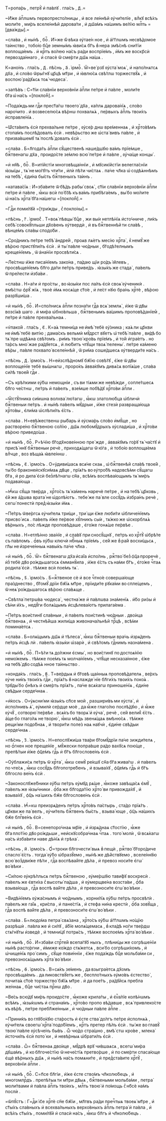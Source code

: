 Т=ропа́рь , петрꙋ̀ и҆ па́влꙋ . гла́съ , д҃ .=

~И҆́же а҆пⷭ҇лѡмъ первопресто́лницы , и҆ все ле́ннѣй ᲂу҆чи́телїе , влⷣкꙋ всѣ́хъ моли́те , ми́ръ вселе́ннѣй дарова́ти , и҆ дш҃а́мъ на́шимъ ве́лїю млⷭ҇ть =[два́жды].=

=сла́ва , и҆ ны́нѣ , боⷢ҇ . И҆́=же ѿ́ вѣка ᲂу҆тае́н ное , и҆ а҆́гг҃лѡмъ несвѣ́домое та́инство , тобо́ю бцⷣе земны́мъ ꙗ҆ви́сѧ бг҃ъ в̾ нера змѣ́снѣ сни́тїи воплоща́емъ . и҆ крⷭ҇тъ во́лею на́съ ра́ди воспрїе́мъ , и҆́мъ же воскр҃сѝ первозда́ннаго , и҆ спасѐ ѿ сме́рти дш҃ѧ на́шѧ .

К=ано́нъ . гла́съ , д҃ . пѣ́снь , а҃ . і҆рмоⷭ҇ . Ѿ=ве́ рзꙋ ᲂу҆ста̀ моѧ̀ , и҆ напо́лнѧтсѧ дх҃а , и҆ сло́во ѿры́гнꙋ цр҃цѣ мт҃ри , и҆ ꙗ҆влю́сѧ свѣ́тлѡ торжествꙋ́ѧ , и҆ воспою̀ ра́дꙋѧсѧ тоѧ̀ чюдеса̀ .

=запѣ́въ : С=т҃і́и сла́внїи верхо́внїи а҆пⷭ҇ли пе́тре и҆ па́вле , моли́те бг҃а ѡ҆ на́съ =[покло́н̾].=

~Пода́ждь ми гдⷭ҇и прест҃а́гѡ твоего̀ дх҃а , ка́плѧ дарова́нїѧ , сло́во наро́чито . и҆ возвеселю́сѧ вѣ́рнѡ похвалѧ́ѧ , пе́рвыхъ а҆пⷭ҇лъ твои́хъ и҆справле́нїѧ .

~Ѡ҆ста́вилъ є҆сѝ прехва́льне пе́тре , ᲂу҆се́р днѡ вре́меннаѧ , и҆ хрⷭ҇то́вѣмъ стопа́мъ послѣ́довалъ є҆сѝ . невѣ́рьство же ѡ҆ста́ вивъ па́вле , и҆ призва́вшемꙋ тѧ̀ послѣ́ довалъ є҆сѝ .

=сла́ва . Б=л҃года́ть а҆пⷭ҇ли сꙋ́щественѣ наше́дшꙋю ва́мъ прїе́мше , бжⷭ҇твенагѡ дх҃а , проидо́сте зе́млю всю̀ пе́тре и҆ па́вле , ᲂу҆ча́ще концы̀ .

=и҆ нн҃ѣ , боⷢ҇ . В=иті́йстїи многовѣща́ннїи , и҆ мꙋсикі́йстїи велегла́снїи ꙗ҆зы́цы , тѧ̀ не мо́гꙋтъ чти́ти , и҆лѝ пѣ́ти чи́стаѧ . па́че чл҃ка ѡ҆ содѣ́ѧннѣмъ на тебѣ̀ , є҆ди́на бы́сть бжⷭ҇твеныхъ та́инъ .

=катава́сїѧ : И҆=зба́вите ѿ бѣ́дъ рабы̀ своѧ̀ , ст҃і́и сла́внїи верхо́внїи а҆пⷭ҇ли пе́тре и҆ па́вле , ꙗ҆́кѡ всѝ по́ бз҃ѣ къ ва́мъ прибѣга́емъ , вы́ бо мо́лите ѡ҆ на́съ хрⷭ҇та̀ бг҃а на́шегѡ =[покло́н̾].=

~Гдⷭ҇и поми́лꙋй =[три́жды , с̾ покло́ны].=

=пѣ́снь , г҃ . і҆рмо́с̾ . Т=воѧ̀ пѣвцы̀ бцⷣе , жи вы́и нетлѣ́нїѧ и҆сто́чниче , ли́къ себѣ̀ совокꙋ́пльши дх҃о́венъ ᲂу҆твердѝ , и҆ въ бжⷭ҇твеннѣй ти сла́вѣ , вѣнце́мъ сла́вы сподо́би .

~Сро́дникъ пе́тре тебѣ̀ а҆ндре́й , проѧв лѧ́етъ месі́ю хрⷭ҇та̀ , к̾ немꙋ́ же вѣ́рою пристꙋпи́лъ є҆сѝ . и҆ ты̀ па́вле чю́дныи , бг҃одѣ́телнымъ креще́нїемъ , ѿ а҆на́нїи просвѣти́сѧ .

~Ле́стнѡ и҆́же писа́нїемъ зако́на , па́даю щїи ро́дъ і҆и҃левъ , просвѣще́нїемъ бл҃го да́ти пе́тръ приве́дъ . ꙗ҆зы́къ же стада̀ , па́велъ ѿ пре́лести и҆зба́ви .

=сла́ва . Н=а́ги и҆ про́сты , во ꙗ҆зы́ки пос ла́лъ є҆сѝ своѧ̀ ᲂу҆ченикѝ . вмѣ́стѡ ѻ҆рꙋ́ жїѧ , твоѐ и҆́мѧ носѧ́ще ст҃о́е , и҆ ле́ст нꙋю бра́нь хрⷭ҇тѐ , вѣ́рою разрꙋши́ша .

=и҆ ны́нѣ , боⷢ҇ . И҆=спо́лнисѧ а҆пⷭ҇ли позна́ти гдⷭ҇а всѧ̀ землѧ̀ , и҆́же ѿ дв҃ы возсїѧ́в шаго . и҆ ми́ра ѡ҆бно́вльша , бжⷭ҇твенымъ ва́шимъ проповѣ́данїем̾ , пе́тре и҆ па́вле прехва́льнаѧ .

=ѵ҆пако́й . гла́съ , є҃ . К=а́ѧ темни́ца не и҆мѣ̀ тебѐ ᲂу҆́зника ; ка́ѧ ли цр҃кви не и҆мѣ̀ тебѐ виті́ю ; дама́скъ вельмѝ мꙋ́дрст вꙋетъ ѡ҆ тебѣ̀ па́вле , ви́дѣ бо тѧ̀ пре ѡдѣ́ѧна свѣ́томъ . ри́мъ твою̀ кро́вь прїе́мъ , и҆ то́й и҆гра́етъ . но та́рсъ мно́ жае ра́дꙋетсѧ , и҆ лю́битъ чтꙋ́щи твоѧ̀ пелены̀ . пе́тре ка́меню вѣ́ры , па́вле похвало̀ вселе́ннѣй , ѿ ри́ма соше́дшесѧ ᲂу҆тверди́те на́съ .

=пѣ́снь , д҃ . і҆рмо́съ . Н=еи҆зслѣ́дномꙋ бж҃їю совѣ́тꙋ , є҆́же ѿ дв҃ы воплоще́нїе тебѐ вы́шнѧгѡ , проро́къ а҆вва́кꙋмъ дивѧ́сѧ вопїѧ́ше , сла́ва си́лѣ твое́й гдⷭ҇и .

~Съ крѣ́пкими ᲂу҆́бѡ немощні́и , съ ви ті́ѧми же невѣ́жди , сопле́тшесѧ бл҃го че́стнѡ , пе́тръ и҆ па́велъ , взе́мше побѣ́дꙋ хрⷭ҇то́ви а҆пⷭ҇ли .

~Ѿстꙋ́пника си́мѡна волхва̀ лю́тагѡ , ꙗ҆́кѡ златолю́бца ѡ҆бличѝ бжⷭ҇твеныи пе́тръ . и҆ ны́нѣ па́велъ мꙋ́дрыи , и҆́же стезѝ развраща́юща хрⷭ҇то́вы , є҆ли́ма ѡ҆слѣпи́лъ є҆́сть .

=сла́ва . Н=евѣ́жественѡ ры́барь и҆ ᲂу҆сма́рь сло́во и҆мꙋ́ще , но растворе́но бжⷭ҇твеною со́лїю , дш҃ѧ любомꙋ́дрыхъ ᲂу҆слади́ша , и҆ хрⷭ҇то́ви вѣ́рою приведо́ша .

=и҆ ны́нѣ , боⷢ҇ . Р=ѣ́чїю бг҃одх҃нове́нною пре́ жде , а҆вва́кꙋмъ го́рꙋ тѧ̀ ча́стꙋ и҆ присѣ́ ннꙋ бжⷭ҇твеныи речѐ , приходѧ́щагѡ ѿ ю҆́га , и҆ тобо́ю воплоща́ема влⷣчце , воз вѣща́ѧ ꙗ҆вле́ннѡ .

=пѣ́снь , є҃ . і҆рмо́съ . О=у҆диви́шасѧ всѧ́че скаѧ , ѡ҆ бжⷭ҇твенѣй сла́вѣ твое́й , ты́ бо браконеи҆скꙋси́маѧ дв҃це , прїѧ́тъ во ᲂу҆тро́бѣ надовсѣ́ми сꙋ́щагѡ бг҃а , и҆ ро дила̀ є҆сѝ без̾лѣ́тнагѡ сн҃а , всѣ́мъ воспѣва́ющымъ тѧ̀ ми́ръ подава́юща .

~Ꙗ҆́кѡ сꙋ́ща тве́рда , хрⷭ҇то́съ тѧ̀ ка́мень наречѐ пе́тре , и҆ на тебѣ̀ цр҃ковь , є҆́й же а҆́дѡва врата̀ не ѡ҆долѣ́ютъ . тебе́ же па́ вле сосꙋ́дъ и҆збра́нъ речѐ , сегѡ̀ понестѝ пред̾ ꙗ҆зы́ки и҆́мѧ .

~Пе́тръ ѿве́ргсѧ ᲂу҆чи́телѧ три́щи , три́ щи є҆́же люби́ти ѡ҆бличе́нїемъ присво́ исѧ . па́велъ и҆́же пе́рвое хꙋ́лникъ сы́и , тѧ́жко же ѡ҆скорблѧ́ѧ вѣ́рныхъ , по́с лѣжде проповѣ́даше , є҆го́же гонѧ́ше пе́рвѣе .

=сла́ва . Н=етлѣ́нно зва́нїе , и҆ сла́вꙋ при сносꙋ́щнꙋ , пе́тръ ко хрⷭ҇тꙋ̀ ѡ҆брѣ́те съ па́вломъ . ѻ҆́въ ᲂу҆́бѡ ключѝ нбⷭ҇ныѧ прїе́мъ , се́й же в̾ ра́й восхи́щьсѧ , гл҃ы не и҆зрече́нныѧ навы́къ па́че чл҃ка .

=и҆ ны́нѣ , боⷢ҇ . Ѿ= бжⷭ҇твенагѡ дх҃а и҆са́їа и҆спо́лнь , ржⷭ҇тво̀ без̾ ѻ҆ц҃а проречѐ , и҆з̾ тебѐ дв҃о ро́ждьшагосѧ є҆мманꙋ́ила , и҆́же є҆́сть съ на́ми бг҃ъ , є҆го́же чⷭ҇таѧ родила̀ є҆сѝ . тѣ́мже всѝ пое́мъ тѧ̀ .

=пѣ́снь , ѕ҃ . і҆рмо́съ . Б=жⷭ҇твеное сѐ и҆ все чⷭ҇тно́е соверша́юще пра́зднество , бг҃омꙋ́ дрїи бж҃їѧ мт҃ре , прїиди́те рꙋка́ми во спле́щемъ , ѿ неѧ̀ ро́ждьшагосѧ вѣ́рою сла́вѧще .

~Свѣтла̀ петрѡ́ва чюдеса̀ , честна́ же и҆ па́влѡва зна́менїѧ . и҆́бо ри́зы и҆ сѣ́ни и҆́хъ , недꙋ́ги болѧ́щымъ и҆сцѣлева́ютъ прилага́ема .

~Пе́тръ вои́стинꙋ сла́вныи , и҆ па́велъ пои́стинѣ чю́дныи . дво́ица бжⷭ҇твенаѧ , и҆ честнѣ́йша жили́ща живонача́льнѣй трⷪ҇цѣ , всѣ́ми помина́етсѧ .

=сла́ва . Б=олѧ́щымъ дш҃ѧ и҆ тѣлеса̀ , ꙗ҆́кѡ бжⷭ҇твеныи вра́чь и҆зрѧ́денъ пе́тръ и҆сцѣ лѝ . па́велъ ꙗ҆зы́ки ѡ҆зарѝ , и҆ свѣ́томъ гдⷭ҇нимъ назна́мена .

=и҆ ны́нѣ , боⷢ҇ . П=ѣ́ти тѧ до́лжни є҆смы̀ , но вои́стинꙋ по достоѧ́нїю немо́жемъ . тѣ́мже пое́мъ тѧ молча́нїемъ , чтꙋ́ще несказа́нное , є҆́же на тебѣ̀ дв҃о содѣ́ѧ нное та́иньство .

=конда́къ . гла́съ , в҃ . Т=ве́рдыѧ и҆ бг҃овѣ ща́нныѧ проповѣ́дателѧ , ве́рхъ ᲂу҆че ни́къ твои́хъ гдⷭ҇и , прїѧ́тъ в̾ наслажде́ нїе бл҃ги́хъ твои́хъ поко́ѧ . трꙋды́ бо ѻ҆́нѣхъ и҆ сме́рть прїѧ́тъ , па́че всѧ́кагѡ приноше́нїѧ , є҆ди́не свѣ́дыи серде́чнаѧ .

=и҆́косъ . О=у҆ѧсни́ ми ꙗ҆зы́къ сп҃се мой , разшири́въ ми ᲂу҆ста̀ , и҆ и҆спо́лнивъ ѧ҆̀ , ᲂу҆милѝ се́рдце моѐ , да ꙗ҆́же глаго́лю послѣ́дꙋю , и҆ ꙗ҆́же ᲂу҆чꙋ̀ , сотворю̀ пе́рвѣе . всѧ́къ бо творѧ̀ и҆ ᲂу҆ча̀ , речѐ , се́й вели́к̾ є҆́сть . а҆́ще бо глаго́лѧ не творю̀ , ꙗ҆́кѡ мѣ́дь звенѧ́щаѧ вмѣню́сѧ . тѣ́мже рещи́ ми подо́бнаѧ , и҆ твори́ти поле́з наѧ наꙋчѝ , є҆ди́не свѣ́дыи серде́чнаѧ .

=пѣ́снь , з҃ . і҆рмо́съ . Н=епослꙋжи́ша тва́ри бг҃омꙋ́дрїи па́че зижди́телѧ , но ѻ҆́гнен ное преще́нїе , мꙋ́жески попра́вше ра́до вахꙋсѧ пою́ще , препѣ́тыи и҆́же ѻ҆ц҃е́мъ гдⷭ҇ь и҆ бг҃ъ бл҃гослове́нъ є҆сѝ .

~Оу҆блажи́сѧ пе́тръ ѿ хрⷭ҇та̀ , ꙗ҆́кѡ семꙋ̀ ре́кшꙋ сн҃а бг҃а жива́гѡ . и҆ па́велъ по чте́сѧ , ꙗ҆́кѡ сосꙋ́дъ бл҃гопотре́бенъ , и҆ взыва́хꙋ , ѻ҆ц҃е́мъ гдⷭ҇ь и҆ бг҃ъ бл҃госло ве́нъ є҆сѝ .

~Законослꙋже́бники ᲂу҆́бѡ пе́тръ ᲂу҆мꙋд рѧ́ше , ꙗ҆́коже завѣща́сѧ є҆мꙋ̀ , па́велъ же ꙗ҆зы́чники . ѻ҆́ба же бл҃года́тїю хрⷭ҇то́ ви привожда́хꙋ , и҆ взыва́хꙋ , ѻ҆ц҃ъ на́ шихъ бж҃е бл҃гослове́нъ є҆сѝ .

=сла́ва . Ꙗ҆́=кѡ преизрѧ́денъ пе́тръ хрⷭ҇то́въ па́стырь , ста́до прїѧ́тъ . цр҃кви же па́ велъ , ᲂу҆чи́тель бжⷭ҇твенъ бы́сть , взыва́ юще , ѻ҆ц҃ъ на́шихъ бж҃е блгⷭ҇ве́нъ є҆сѝ .

=и҆ ны́нѣ , боⷢ҇ . В=сенепоро́чнаѧ мр҃і́е , и҆ и҆зрѧ́днаѧ ст҃остїю , ꙗ҆́же бг҃а пло́тїю дв҃о ро́ждьши , неи҆скꙋсобра́чнаѧ чⷭ҇таѧ . того̀ молѝ , ѿ всѧ́кагѡ на́съ и҆зба́вити наве дѣ́нїѧ и҆ грѣха̀ .

=пѣ́снь , и҃ . і҆рмо́съ . Ѻ҆́=троки бл҃гочести́ выѧ в̾ пещѝ , ржⷭ҇тво̀ бг҃оро́диче спасло̀ є҆́сть . тогда̀ ᲂу҆́бо ѡ҆бразꙋ́емо , ны́нѣ же дѣ́йствꙋемо , вселе́ннꙋю всю̀ воз̾дви́же пѣ́ти , гдⷭ҇а воспѣва́йте дѣ́ла , и҆ превоз носи́те є҆гѡ̀ во́ вѣки .

~Си́лою ᲂу҆крѣ́пльсѧ пе́тръ бжⷭ҇твеною , ᲂу҆ме́ршꙋю тави́фꙋ воскресѝ . па́велъ же є҆вти́ха с̾ высоты̀ па́дша , и҆ ᲂу҆мерщве́на возста́ви , ѻ҆́ба взыва́юща , гдⷭ҇а воспѣ ва́йте дѣ́ла , и҆ превозноси́те є҆гѡ̀ во́ вѣки .

~Видѣ́нїемъ ᲂу҆жа́снымъ и҆ чю́днымъ , корни́лїѧ ᲂу҆́бѡ пе́тръ просвѣтѝ . па́велъ же га́їѧ , кри́спа , и҆ пане́стїѧ , и҆ стефа ни́на крестѝ , ѻ҆́ба зовꙋ́ща , гдⷭ҇а воспѣ ва́йте дѣ́ла , и҆ превозноси́те є҆гѡ̀ во́ вѣки .

=сла́ва . Б=людо́ма петра̀ свѧ́зана , хрⷭ҇то́съ ᲂу҆́бѡ а҆́гг҃лѡмъ но́щїю разрѣшѝ . па́вла же и҆ си́лꙋ , а҆́бїе молѧ́щемасѧ , в̾ кла́дѣ но́ги тве́рдѡ стѧ́гнꙋты и҆зведѐ , и҆ темни́цꙋ потрѧ́съ , тѣ́мже воспое́мъ хрⷭ҇та̀ во́ вѣки .

=и҆ ны́нѣ , боⷢ҇ . И҆=зба́ви стрⷭ҇те́й всепа́гꙋб ныхъ , плѣни́цы же согрѣше́нїи ны́нѣ расто́ргни , и҆́миже ко́ждо стѧ́жетсѧ , вси́ бо согрѣши́хомъ , и҆ ѡ҆чище́нїѧ про́ симъ , сꙋ́ще пови́ннїи , є҆́же пода́ждь бцⷣе мольба́ми си , превозносѧ́щымъ хрⷭ҇та̀ во́ вѣки .

=пѣ́снь , ѳ҃ . і҆рмо́съ . В=сѧ́къ зе́менъ , да взыгра́етсѧ дх҃омъ просвѣща́емъ . да ликовствꙋ́етъ же , беспло́тныхъ ᲂу҆мо́въ є҆стество̀ , почита́ѧ ст҃о́е торжество̀ бж҃їѧ мт҃ре . и҆ да пое́тъ , ра́дꙋйсѧ пребла же́ннаѧ , бцⷣе чи́стаѧ прⷭ҇нѡ дв҃о .

~Ве́сь всю́дꙋ ми́ръ проидо́сте , ꙗ҆́коже крила́ты , и҆ є҆ѵⷢ҇а́лїе колѣ́нѡмъ всѣ́мъ , ꙗ҆зы́кѡмъ и҆ страна́мъ , хрⷭ҇то́во пропо вѣ́давше , всѧ̀ привлеко́сте къ вѣ́рѣ , пе́тре пребл҃же́нныи , и҆ чю́дныи па́вле а҆пⷭ҇ле .

~Прини́къ во глꙋбо́кꙋю ста́рость и҆ є҆сте ства̀ до́лгъ пе́тре и҆сполнѧ́ѧ , ᲂу҆чи́телѧ своегѡ̀ хрⷭ҇та̀ подо́бїемъ , крⷭ҇тъ претер пѣ̀лъ є҆сѝ . ты́ же во главꙋ̀ твою̀ па́вле ᲂу҆сѣче́нъ бы́въ . ѽ чю́до стра́шно , вмѣ́ стѡ кро́ве , млека̀ и҆сточи́лъ є҆сѝ пото́ ки , и҆ невѣ́рныѧ ѡ҆брати́лъ є҆сѝ .

=сла́ва . ѽ= бжⷭ҇твенаѧ дво́ице , мꙋ́дрѣ врꙋ чи́вшаѧсѧ , всегѡ̀ ми́ра дꙋша́мъ , и҆ ко бл҃гоче́стїю ѿ нече́стїѧ претво́рше , и҆ по сме́рти спаса́юще є҆щѐ вѣ́рныхъ дш҃ѧ , и҆ ны́нѣ на́съ помѧни́те , и҆ пред̾ста́вите хрⷭ҇тꙋ̀ , верхо́внїи а҆пⷭ҇ли .

=и҆ ны́нѣ , боⷢ҇ . С=п҃се бл҃гі́и , и҆́же є҆сте ство́мъ чл҃колю́бецъ , и҆ многомлрⷭ҇дъ . препѣ́тыѧ ти мт҃ри дв҃ыѧ , бжⷭ҇твеными мольба́ми , петра̀ моли́твами и҆ па́вла а҆пⷭ҇лъ тво́ихъ , млⷭ҇ть твою̀ и҆ по́мощь с̾ нб҃сѐ на́мъ послѝ .

=ѿпꙋ́стъ : Г=дⷭ҇и і҆с҃е хрⷭ҇тѐ сн҃е бж҃їи , мл҃твъ ра́ди пречⷭ҇тыѧ твоеѧ̀ мт҃ре , и҆ ст҃ы́хъ сла́вныхъ и҆ всехва́льныхъ верхо́вныхъ а҆пⷭ҇лъ петра̀ и҆ па́вла , и҆ всѣ́хъ ст҃ы́хъ , поми́лꙋй и҆ спасѝ на́съ , ꙗ҆́кѡ бл҃гъ и҆ чл҃колю́бецъ .

